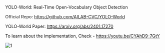 YOLO-World: Real-Time Open-Vocabulary Object Detection 

Official Repo: https://github.com/AILAB-CVC/YOLO-World

YOLO-World Paper: https://arxiv.org/abs/2401.17270

To learn about the implementation, Check - https://youtu.be/CYAhD9-7GtY

![1](https://github.com/AarohiSingla/YOLO-World/assets/60029146/e859f85f-0625-47bd-9e68-4870f35b7769)



